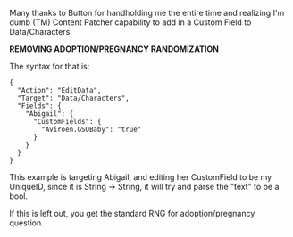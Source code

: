 Many thanks to Button for handholding me the entire time and realizing I'm dumb (TM)
Content Patcher capability to add in a Custom Field to Data/Characters

**REMOVING ADOPTION/PREGNANCY RANDOMIZATION**

The syntax for that is:
```
{
  "Action": "EditData",
  "Target": "Data/Characters",
  "Fields": {
    "Abigail": {
      "CustomFields": {
        "Aviroen.GSQBaby": "true"
      }
    }
  }
}
```

This example is targeting Abigail, and editing her CustomField to be my UniqueID, since it is String -> String, it will try and parse the "text" to be a bool.

If this is left out, you get the standard RNG for adoption/pregnancy question.
